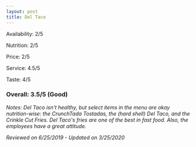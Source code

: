 ```yaml
---
layout: post
title: Del Taco
---
```


Availability: 2/5

Nutrition: 2/5

Price: 2/5

Service: 4.5/5

Taste: 4/5

### Overall: 3.5/5 (Good)

*Notes: Del Taco isn't healthy, but select items in the menu are okay nutrition-wise: the CrunchTada Tostadas, the (hard shell) Del 
Taco, and the Crinkle Cut Fries. Del Taco's fries are one of the best in fast food. Also, the employees have a great attitude.*

*Reviewed on 6/25/2019 - Updated on 3/25/2020*

